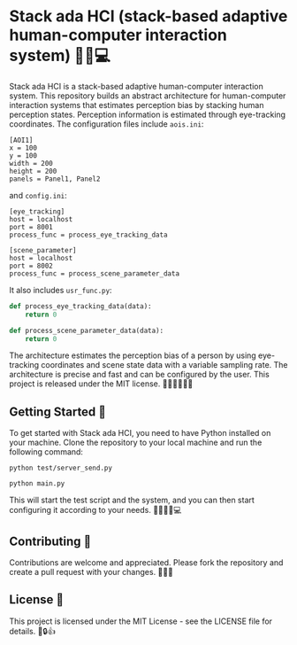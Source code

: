 # Stack ada HCI (stack-based adaptive human-computer interaction system) 🧑‍💻💻

Stack ada HCI is a stack-based adaptive human-computer interaction system. This repository builds an abstract architecture for human-computer interaction systems that estimates perception bias by stacking human perception states. Perception information is estimated through eye-tracking coordinates. The configuration files include `aois.ini`:

```
[AOI1]
x = 100
y = 100
width = 200
height = 200
panels = Panel1, Panel2
```

and `config.ini`:

```
[eye_tracking]
host = localhost
port = 8001
process_func = process_eye_tracking_data

[scene_parameter]
host = localhost
port = 8002
process_func = process_scene_parameter_data
```

It also includes `usr_func.py`:

```python
def process_eye_tracking_data(data):
    return 0

def process_scene_parameter_data(data):
    return 0
```

The architecture estimates the perception bias of a person by using eye-tracking coordinates and scene state data with a variable sampling rate. The architecture is precise and fast and can be configured by the user. This project is released under the MIT license. 🚀👨‍👩‍👧‍👦📝

## Getting Started 🚀

To get started with Stack ada HCI, you need to have Python installed on your machine. Clone the repository to your local machine and run the following command:

```
python test/server_send.py
```

```
python main.py
```

This will start the test script and the system, and you can then start configuring it according to your needs. 🏃‍♀️🏃‍♂️💻

## Contributing 🤝

Contributions are welcome and appreciated. Please fork the repository and create a pull request with your changes. 🙌🤗🎉

## License 📝

This project is licensed under the MIT License - see the LICENSE file for details. 📜🔒👍